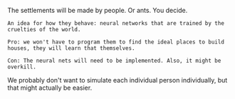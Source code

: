 The settlements will be made by people. Or ants. You decide.
	
	An idea for how they behave: neural networks that are trained by the cruelties of the world. 
	
	Pro: we won't have to program them to find the ideal places to build houses, they will learn that themselves.
	
	Con: The neural nets will need to be implemented. Also, it might be overkill.

We probably don't want to simulate each individual person individually, but that might actually be easier.



